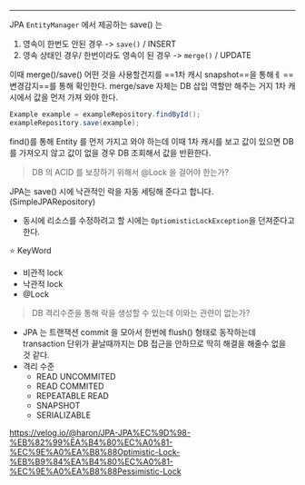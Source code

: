 ----

JPA `EntityManager` 에서 제공하는 save() 는 
1. 영속이 한번도 안된 경우 -> `save()` / INSERT
2. 영속 상태인 경우/ 한번이라도 영속이 된 경우 -> `merge()` / UPDATE

이때 merge()/save() 어떤 것을 사용할건지를 ==1차 캐시 snapshot==을 통해ㅔ ==변경감지==를 통해 확인한다. 
merge/save 자체는 DB 삽입 역할만 해주는 거지 1차 캐시에서 값을 먼저 가져 와야 한다. 

```java
Example example = exampleRepository.findById();
exampleRepository.save(example);
```

find()를 통해 Entity 를 먼저 가지고 와야 하는데 이때 1차 캐시를 보고
값이 있으면 DB 를 가져오지 않고 
값이 없을 경우 DB 조회해서 값을 반환한다. 

> DB 의 ACID 를 보장하기 위해서 @Lock 을 걸어야 한는가? 

JPA는 save() 시에 낙관적인 락을 자동 세팅해 준다고 합니다. (SimpleJPARepository) 
- 동시에 리소스를 수정하려고 할 시에는 `OptiomisticLockException`을 던져준다고한다. 

⭐ KeyWord
- 비관적 lock
- 낙관적 lock 
- @Lock 

> DB 격리수준을 통해 락을 생성할 수 있는데 이와는 관련이 없는가? 

- JPA 는 트랜잭션 commit 을 모아서 한번에 flush() 형태로 동작하는데 transaction 단위가 끝날때까지는 DB 접근을 안하므로 딱히 해결을 해줄수 없을 것 같다. 
- 격리 수준
	- READ UNCOMMITED
	- READ COMMITED 
	- REPEATABLE READ
	- SNAPSHOT
	- SERIALIZABLE 


https://velog.io/@haron/JPA-JPA%EC%9D%98-%EB%82%99%EA%B4%80%EC%A0%81-%EC%9E%A0%EA%B8%88Optimistic-Lock-%EB%B9%84%EA%B4%80%EC%A0%81-%EC%9E%A0%EA%B8%88Pessimistic-Lock